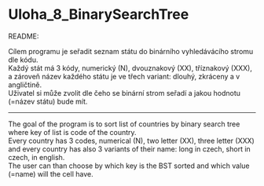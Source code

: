 # Uloha_8_BinarySearchTree  
README:  
  
Cílem programu je seřadit seznam státu do binárního vyhledávácího stromu dle kódu.  
Každý stát má 3 kódy, numerický (N), dvouznakový (XX), tříznakový (XXX), a zároveň název každého státu je ve třech variant: dlouhý, zkráceny a v angličtině.  
Uživatel si může zvolit dle čeho se binární strom seřadí a jakou hodnotu (=název státu) bude mít.  
  
-----------------------------------------------------------------------------------------------------  
  
The goal of the program is to sort list of countries by binary search tree where key of list is code of the country.  
Every country has 3 codes, numerical (N), two letter (XX), three letter (XXX) and every country has also 3 variants of their name: long in czech, short in czech, in english.  
The user can than choose by which key is the BST sorted and which value (=name) will the cell have.   
